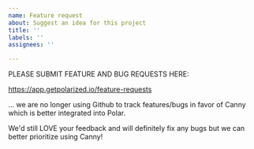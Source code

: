 ```yaml
---
name: Feature request
about: Suggest an idea for this project
title: ''
labels: ''
assignees: ''

---
```


PLEASE SUBMIT FEATURE AND BUG REQUESTS HERE: 

https://app.getpolarized.io/feature-requests

... we are no longer using Github to track features/bugs in favor of Canny which is better integrated into Polar.

We'd still LOVE your feedback and will definitely fix any bugs but we can better prioritize using Canny!
